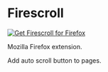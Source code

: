 # Firescroll

<a href="https://addons.mozilla.org/ru/firefox/addon/firescroll/">
    <img src="https://user-images.githubusercontent.com/585534/107280546-7b9b2a00-6a26-11eb-8f9f-f95932f4bfec.png" alt="Get Firescroll for Firefox">
</a>

Mozilla Firefox extension.

Add auto scroll button to pages.